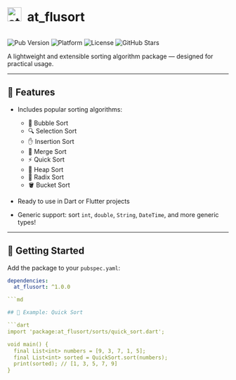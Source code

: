   <p>
    <h1 style="font-size: 2em; font-weight: bold; vertical-align: middle; line-height: normal; display: inline-block;">
      <a href="#"><img width="32" height="32" alt="at_logo" src="https://github.com/user-attachments/assets/0ac236a4-5ce5-46d4-9211-e818aad498cb" /></a>
      &nbsp;at_flusort
    </h1>
  </p>

<p>
  <img src="https://img.shields.io/pub/v/at_flusort" alt="Pub Version" />
  <img src="https://img.shields.io/badge/platform-Dart%20%26%20Flutter-blue" alt="Platform" />
  <img src="https://img.shields.io/github/license/Krystal0212/at_flusort" alt="License" />
  <img src="https://img.shields.io/github/stars/Krystal0212/at_flusort?style=social" alt="GitHub Stars" />
</p>

<p>
  A lightweight and extensible sorting algorithm package — designed for practical usage.
</p>

---

## 🌟 Features

- Includes popular sorting algorithms:
  - 🛁 Bubble Sort
  - 🔍 Selection Sort
  - ✋ Insertion Sort
  - 🧩 Merge Sort
  - ⚡ Quick Sort
  - 🔺 Heap Sort
  - 🧮 Radix Sort  
  - 🪣 Bucket Sort  

- Ready to use in Dart or Flutter projects
- Generic support: sort `int`, `double`, `String`, `DateTime`, and more generic types!

---

## 🚀 Getting Started

Add the package to your `pubspec.yaml`:


```yaml
dependencies:
  at_flusort: ^1.0.0

```md

## 🔧 Example: Quick Sort

```dart
import 'package:at_flusort/sorts/quick_sort.dart';

void main() {
  final List<int> numbers = [9, 3, 7, 1, 5];
  final List<int> sorted = QuickSort.sort(numbers);
  print(sorted); // [1, 3, 5, 7, 9]
}